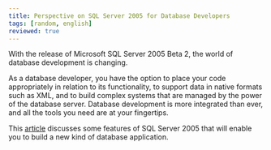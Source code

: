 ```yaml
---
title: Perspective on SQL Server 2005 for Database Developers
tags: [random, english]
reviewed: true
---
```

With the release of Microsoft SQL Server 2005 Beta 2, the world of database development is changing.

As a database developer, you have the option to place your code appropriately in relation to its functionality, to support data in native formats such as XML, and to build complex systems that are managed by the power of the database server. Database development is more integrated than ever, and all the tools you need are at your fingertips.  
  
This [article](https://web.archive.org/web/20041209092328/http://www.microsoft.com/spanish/msdn/articulos/archivo/100904/voices/13SQLServer2005forDesarrolladorBase.asp) discusses some features of SQL Server 2005 that will enable you to build a new kind of database application.  
